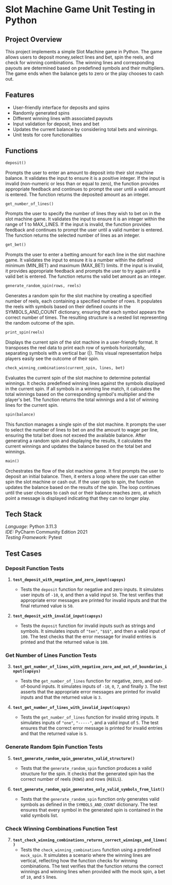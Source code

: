 # Slot Machine Game Unit Testing in Python

## Project Overview
This project implements a simple Slot Machine game in Python. The game allows users to deposit money,select lines and bet, spin the reels, and check for winning combinations. The winning lines and corresponding payouts are determined based on predefined symbols and their multipliers. The game ends when the balance gets to zero or the play chooses to cash out.

## Features
- User-friendly interface for deposits and spins<br />
- Randomly generated spins<br />
- Different winning lines with associated payouts<br />
- Input validation for deposit, lines and bet<br />
- Updates the current balance by considering total bets and winnings.<br />
- Unit tests for core functionalities

## Functions
```python
deposit()
```
Prompts the user to enter an amount to deposit into their slot machine balance. It validates the input to ensure it is a positive integer. If the input is invalid (non-numeric or less than or equal to zero), the function provides appropriate feedback and continues to prompt the user until a valid amount is entered. The function returns the deposited amount as an integer.<br />
```python
get_number_of_lines()
```
Prompts the user to specify the number of lines they wish to bet on in the slot machine game. It validates the input to ensure it is an integer within the range of 1 to MAX_LINES. If the input is invalid, the function provides feedback and continues to prompt the user until a valid number is entered. The function returns the selected number of lines as an integer.<br />
```python
get_bet()
```
Prompts the user to enter a betting amount for each line in the slot machine game. It validates the input to ensure it is a number within the defined minimum (MIN_BET) and maximum (MAX_BET) limits. If the input is invalid, it provides appropriate feedback and prompts the user to try again until a valid bet is entered. The function returns the valid bet amount as an integer.<br />
```python
generate_random_spin(rows, reels)
```
Generates a random spin for the slot machine by creating a specified number of reels, each containing a specified number of rows. It populates the reels with symbols based on their defined counts in the SYMBOLS_AND_COUNT dictionary, ensuring that each symbol appears the correct number of times. The resulting structure is a nested list representing the random outcome of the spin.<br />
```python
print_spin(reels)
```
Displays the current spin of the slot machine in a user-friendly format. It transposes the reel data to print each row of symbols horizontally, separating symbols with a vertical bar (|). This visual representation helps players easily see the outcome of their spin.<br />
```python
check_winning_combinations(current_spin, lines, bet)
```
Evaluates the current spin of the slot machine to determine potential winnings. It checks predefined winning lines against the symbols displayed in the current spin. If all symbols in a winning line match, it calculates the total winnings based on the corresponding symbol's multiplier and the player's bet. The function returns the total winnings and a list of winning lines for the current spin.<br />
```python
spin(balance)
```
This function manages a single spin of the slot machine. It prompts the user to select the number of lines to bet on and the amount to wager per line, ensuring the total bet does not exceed the available balance. After generating a random spin and displaying the results, it calculates the current winnings and updates the balance based on the total bet and winnings.<br />
```python
main()
```
Orchestrates the flow of the slot machine game. It first prompts the user to deposit an initial balance. Then, it enters a loop where the user can either spin the slot machine or cash out. If the user opts to spin, the function updates the balance based on the results of the spin. The loop continues until the user chooses to cash out or their balance reaches zero, at which point a message is displayed indicating that they can no longer play.<br />

## Tech Stack
*Language:* Python 3.11.3<br />
*IDE:* PyCharm Community Edition 2021<br />
*Testing Framework:*  Pytest<br />

## Test Cases

### Deposit Function Tests
1. **`test_deposit_with_negative_and_zero_input(capsys)`**
   - Tests the `deposit` function for negative and zero inputs. It simulates user inputs of `-10`, `0`, and then a valid input `50`. The test verifies that appropriate error messages are printed for invalid inputs and that the final returned value is `50`.

2. **`test_deposit_with_invalid_input(capsys)`**
   - Tests the `deposit` function for invalid inputs such as strings and symbols. It simulates inputs of `"ten"`, `"$$$"`, and then a valid input of `100`. The test checks that the error message for invalid entries is printed and that the returned value is `100`.

### Get Number of Lines Function Tests
3. **`test_get_number_of_lines_with_negative_zero_and_out_of_boundaries_input(capsys)`**
   - Tests the `get_number_of_lines` function for negative, zero, and out-of-bound inputs. It simulates inputs of `-10`, `0`, `7`, and finally `3`. The test asserts that the appropriate error messages are printed for invalid inputs and that the returned value is `3`.

4. **`test_get_number_of_lines_with_invalid_input(capsys)`**
   - Tests the `get_number_of_lines` function for invalid string inputs. It simulates inputs of `"one"`, `"-----"`, and a valid input of `5`. The test ensures that the correct error message is printed for invalid entries and that the returned value is `5`.

### Generate Random Spin Function Tests
5. **`test_generate_random_spin_generates_valid_structure()`**
   - Tests that the `generate_random_spin` function produces a valid structure for the spin. It checks that the generated spin has the correct number of reels (`ROWS`) and rows (`REELS`).

6. **`test_generate_random_spin_generates_only_valid_symbols_from_list()`**
   - Tests that the `generate_random_spin` function only generates valid symbols as defined in the `SYMBOLS_AND_COUNT` dictionary. The test ensures that every symbol in the generated spin is contained in the valid symbols list.

### Check Winning Combinations Function Test
7. **`test_check_winning_combinations_returns_correct_winnings_and_lines()`**
   - Tests the `check_winning_combinations` function using a predefined `mock_spin`. It simulates a scenario where the winning lines are vertical, reflecting how the function checks for winning combinations. The test verifies that the function returns the correct winnings and winning lines when provided with the mock spin, a bet of `10`, and `5` lines.

